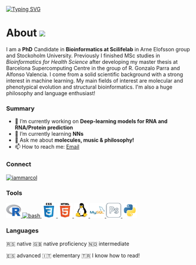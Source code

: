 [![Typing SVG](https://readme-typing-svg.demolab.com/?lines=Hi!%20My%20name%20is%20Marko;Welcome%20to%20my%20GitHub&font=Fira%20Code&center=true&width=440&height=45&color=A79AF7FF&vCenter=true&pause=1000&size=22)](https://git.io/typing-svg)

<!--- <p align="center">
  <a href="https://github.com/DenverCoder1/readme-typing-svg">
    <img src="https://readme-typing-svg.demolab.com/?lines=Hi!%20My%20name%20is%20Marko;Welcome%20to%20my%20GitHub&font=Fira%20Code&center=true&width=440&height=45&color=A79AF7FF&vCenter=true&pause=1000&size=22" /></a>
</p> --->



# About <img src="https://media.giphy.com/media/mGcNjsfWAjY5AEZNw6/giphy.gif" width="50">
I am a **PhD** Candidate in **Bioinformatics at Scilifelab** in Arne Elofsson group and Stockoholm University. Previously I finished MSc studies in _Bioinformatics for Health Science_ after developing my master thesis at Barcelona Supercomputing Centre in the group of R. Gonzalo Parra and Alfonso Valencia. I come from a solid scientific background with a strong interest in machine learning. My main fields of interest are molecular and phenotypical evolution and structural bioinformatics. I'm also a huge philosophy and language enthusiast!

### Summary
- 🔭 I’m currently working on **Deep-learning models for RNA and RNA/Protein prediction**
- 🌱 I’m currently learning **NNs**
- 💬 Ask me about **molecules, music & philosophy!**
- 📫 How to reach me: [Email](mailto:marko.ludaic@scilifelab.se)



### Connect
<p align="left">
<a href="https://www.linkedin.com/in/marko-ludaić-6b7803260/" target="blank"><img align="center" src="https://raw.githubusercontent.com/rahuldkjain/github-profile-readme-generator/master/src/images/icons/Social/linked-in-alt.svg" alt="iammarcol" height="30" width="40" /></a>
</p>

### Tools
<p align="left"> <a href="https://www.r-project.org/" target="_blank" rel="noreferrer"> <img src="https://raw.githubusercontent.com/devicons/devicon/master/icons/r/r-original.svg" alt="R" width="40" height="40"/> </a> <a href="https://www.gnu.org/software/bash/" target="_blank" rel="noreferrer"> <img src="https://www.vectorlogo.zone/logos/gnu_bash/gnu_bash-icon.svg" alt="bash" width="40" height="40"/> </a> <a href="https://www.w3schools.com/css/" target="_blank" rel="noreferrer"> <img src="https://raw.githubusercontent.com/devicons/devicon/master/icons/css3/css3-original-wordmark.svg" alt="css3" width="40" height="40"/> </a> <a href="https://www.w3.org/html/" target="_blank" rel="noreferrer"> <img src="https://raw.githubusercontent.com/devicons/devicon/master/icons/html5/html5-original-wordmark.svg" alt="html5" width="40" height="40"/> </a> <a href="https://www.linux.org/" target="_blank" rel="noreferrer"> <img src="https://raw.githubusercontent.com/devicons/devicon/master/icons/linux/linux-original.svg" alt="linux" width="40" height="40"/> </a> <a href="https://www.mysql.com/" target="_blank" rel="noreferrer"> <img src="https://raw.githubusercontent.com/devicons/devicon/master/icons/mysql/mysql-original-wordmark.svg" alt="mysql" width="40" height="40"/> </a> <a href="https://www.photoshop.com/en" target="_blank" rel="noreferrer"> <img src="https://raw.githubusercontent.com/devicons/devicon/master/icons/photoshop/photoshop-line.svg" alt="photoshop" width="40" height="40"/> </a> <a href="https://www.python.org" target="_blank" rel="noreferrer"> <img src="https://raw.githubusercontent.com/devicons/devicon/master/icons/python/python-original.svg" alt="python" width="40" height="40"/> </a> </p>

### Languages
🇷🇸 native            🇬🇧 native proficiency      🇳🇴 intermediate 

🇪🇸 advanced      🇮🇹 elementary              🇹🇷 I know how to read!
